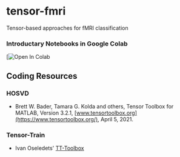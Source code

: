 # tensor-fmri
Tensor-based approaches for fMRI classification

### Introductary Notebooks in Google Colab
[![Open In Colab](https://colab.research.google.com/drive/1Q4thsn05guspfAl4RuLdrfI3SjTZTiNA#scrollTo=r6Pdn4H9RSyI&uniqifier=1)


## Coding Resources

### HOSVD

* Brett W. Bader, Tamara G. Kolda and others, Tensor Toolbox for MATLAB, Version 3.2.1, [www.tensortoolbox.org](https://www.tensortoolbox.org/), April 5, 2021.

### Tensor-Train

* Ivan Oseledets' [TT-Toolbox](https://github.com/oseledets/TT-Toolbox)
